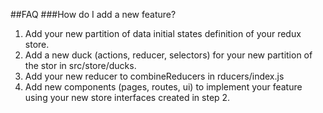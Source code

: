##FAQ
###How do I add a new feature?
 1. Add your new partition of data initial states definition of your redux store.
 2. Add a new duck (actions, reducer, selectors) for your new partition of the stor in src/store/ducks.
 3. Add your new reducer to combineReducers in rducers/index.js
 4. Add new components (pages, routes, ui) to implement your feature using your new store interfaces created in step 2.
